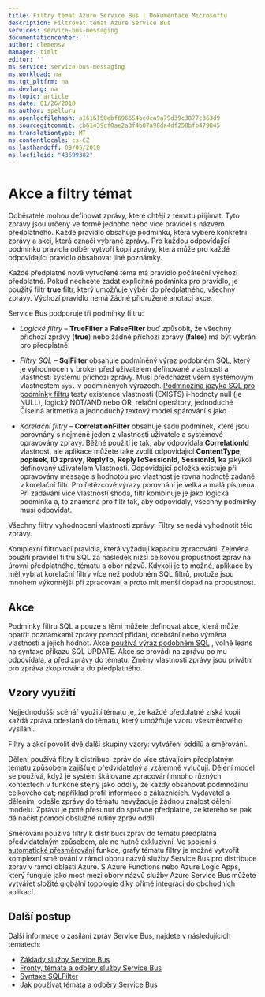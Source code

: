 ```yaml
---
title: Filtry témat Azure Service Bus | Dokumentace Microsoftu
description: Filtrovat témat Azure Service Bus
services: service-bus-messaging
documentationcenter: ''
author: clemensv
manager: timlt
editor: ''
ms.service: service-bus-messaging
ms.workload: na
ms.tgt_pltfrm: na
ms.devlang: na
ms.topic: article
ms.date: 01/26/2018
ms.author: spelluru
ms.openlocfilehash: a1616150ebf696654bc0ca9a79d39c3877c363d9
ms.sourcegitcommit: cb61439cf0ae2a3f4b07a98da4df258bfb479845
ms.translationtype: MT
ms.contentlocale: cs-CZ
ms.lasthandoff: 09/05/2018
ms.locfileid: "43699382"
---
```

# <a name="topic-filters-and-actions"></a>Akce a filtry témat

Odběratelé mohou definovat zprávy, které chtějí z tématu přijímat. Tyto zprávy jsou určeny ve formě jednoho nebo více pravidel s názvem předplatného. Každé pravidlo obsahuje podmínku, která vybere konkrétní zprávy a akci, která označí vybrané zprávy. Pro každou odpovídající podmínku pravidla odběr vytvoří kopii zprávy, která může pro každé odpovídající pravidlo obsahovat jiné poznámky.

Každé předplatné nově vytvořené téma má pravidlo počáteční výchozí předplatné. Pokud nechcete zadat explicitně podmínka pro pravidlo, je použitý filtr **true** filtr, který umožňuje výběr do předplatného, všechny zprávy. Výchozí pravidlo nemá žádné přidružené anotaci akce.

Service Bus podporuje tři podmínky filtru:

-   *Logické filtry* – **TrueFilter** a **FalseFilter** buď způsobit, že všechny příchozí zprávy (**true**) nebo žádné příchozí zprávy (**false**) má být vybrán pro předplatné.

-   *Filtry SQL* – **SqlFilter** obsahuje podmíněný výraz podobném SQL, který je vyhodnocen v broker před uživatelem definované vlastnosti a vlastnosti systému příchozí zprávy. Musí předcházet všem systémovým vlastnostem `sys.` v podmíněných výrazech. [Podmnožina jazyka SQL pro podmínky filtru](service-bus-messaging-sql-filter.md) testy existence vlastnosti (EXISTS) i-hodnoty null (je NULL), logický NOT/AND nebo OR, relační operátory, jednoduché Číselná aritmetika a jednoduchý textový model spárování s jako.

-   *Korelační filtry* – **CorrelationFilter** obsahuje sadu podmínek, které jsou porovnány s nejméně jeden z vlastnosti uživatele a systémové opravovány zprávy. Běžné použití je tak, aby odpovídala **CorrelationId** vlastnost, ale aplikace můžete také zvolit odpovídající **ContentType**, **popisek**,  **ID zprávy**, **ReplyTo**, **ReplyToSessionId**, **SessionId**, **k**a jakýkoli definovaný uživatelem Vlastnosti. Odpovídající položka existuje při opravovány message s hodnotou pro vlastnost je rovna hodnotě zadané v korelační filtr. Pro řetězcové výrazy porovnání je velká a malá písmena. Při zadávání více vlastností shoda, filtr kombinuje je jako logická podmínka a, to znamená pro filtr tak, aby odpovídaly, všechny podmínky musí odpovídat.

Všechny filtry vyhodnocení vlastnosti zprávy. Filtry se nedá vyhodnotit tělo zprávy.

Komplexní filtrovací pravidla, která vyžadují kapacitu zpracování. Zejména použití pravidel filtru SQL za následek nižší celkovou propustnost zpráv na úrovni předplatného, tématu a obor názvů. Kdykoli je to možné, aplikace by měl vybrat korelační filtry více než podobném SQL filtrů, protože jsou mnohem výkonnější při zpracování a proto mít menší dopad na propustnost.

## <a name="actions"></a>Akce

Podmínky filtru SQL a pouze s těmi můžete definovat akce, která může opatřit poznámkami zprávy pomocí přidání, odebrání nebo výměna vlastností a jejich hodnot. Akce [používá výraz podobném SQL](service-bus-messaging-sql-filter.md) , volně leans na syntaxe příkazu SQL UPDATE. Akce se provádí na zprávu po mu odpovídala, a před zprávy do tématu. Změny vlastnosti zprávy jsou privátní pro zpráva zkopírována do předplatného.

## <a name="usage-patterns"></a>Vzory využití

Nejjednodušší scénář využití tématu je, že každé předplatné získá kopii každá zpráva odeslaná do tématu, který umožňuje vzoru všesměrového vysílání.

Filtry a akcí povolit dvě další skupiny vzory: vytváření oddílů a směrování.

Dělení používá filtry k distribuci zpráv do více stávajícím předplatným tématu způsobem zajišťuje předvídatelný a vzájemně vylučují. Dělení model se používá, když je systém škálované zpracování mnoho různých kontextech v funkčně stejný jako oddíly, že každý obsahovat podmnožinu celkového dat; například profil informace o zákaznících. Vydavatel s dělením, odešle zprávy do tématu nevyžaduje žádnou znalost dělení modelu. Zprávu je poté přesunut do správné předplatné, ze kterého se pak dá načíst pomocí obslužné rutiny zpráv oddíl.

Směrování používá filtry k distribuci zpráv do tématu předplatná předvídatelným způsobem, ale ne nutně exkluzivní. Ve spojení s [automatické přesměrování](service-bus-auto-forwarding.md) funkce, grafy tématu filtry je možné vytvořit komplexní směrování v rámci oboru názvů služby Service Bus pro distribuce zpráv v rámci oblasti Azure. S Azure Functions nebo Azure Logic Apps, který funguje jako most mezi obory názvů služby Azure Service Bus můžete vytvářet složité globální topologie díky přímé integraci do obchodních aplikací.

## <a name="next-steps"></a>Další postup

Další informace o zasílání zpráv Service Bus, najdete v následujících tématech:

* [Základy služby Service Bus](service-bus-fundamentals-hybrid-solutions.md)
* [Fronty, témata a odběry služby Service Bus](service-bus-queues-topics-subscriptions.md)
* [Syntaxe SQLFilter](service-bus-messaging-sql-filter.md)
* [Jak používat témata a odběry Service Bus](service-bus-dotnet-how-to-use-topics-subscriptions.md)